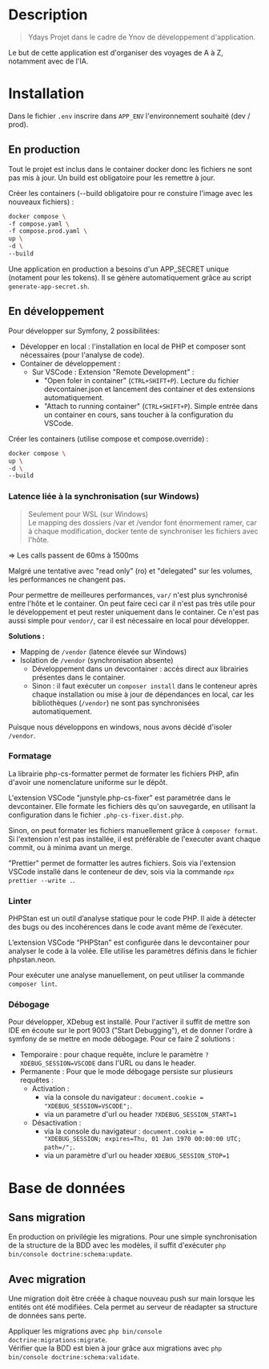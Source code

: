 # Description

> Ydays
> Projet dans le cadre de Ynov de développement d'application.

Le but de cette application est d'organiser des voyages de A à Z, notamment avec de l'IA.

# Installation

Dans le fichier `.env` inscrire dans `APP_ENV` l'environnement souhaité (dev / prod).

## En production

Tout le projet est inclus dans le container docker donc les fichiers ne sont pas mis à jour. Un build est obligatoire pour les remettre à jour.

Créer les containers (--build obligatoire pour re constuire l'image avec les nouveaux fichiers) :

```bash
docker compose \
-f compose.yaml \
-f compose.prod.yaml \
up \
-d \
--build
```

Une application en production a besoins d'un APP_SECRET unique (notament pour les tokens). Il se génère automatiquement grâce au script `generate-app-secret.sh`.

## En développement

Pour développer sur Symfony, 2 possibilitées:

-   Développer en local : l'installation en local de PHP et composer sont nécessaires (pour l'analyse de code).
-   Container de développement :
    -   Sur VSCode : Extension "Remote Development" :
        -   "Open foler in container" (`CTRL+SHIFT+P`). Lecture du fichier devcontainer.json et lancement des container et des extensions automatiquement.
        -   "Attach to running container" (`CTRL+SHIFT+P`). Simple entrée dans un container en cours, sans toucher à la configuration du VSCode.

Créer les containers (utilise compose et compose.override) :

```bash
docker compose \
up \
-d \
--build
```

### Latence liée à la synchronisation (sur Windows)

> Seulement pour WSL (sur Windows)  
> Le mapping des dossiers /var et /vendor font énormement ramer, car à chaque modification, docker tente de synchroniser les fichiers avec l'hôte.

=> Les calls passent de 60ms à 1500ms

Malgré une tentative avec "read only" (ro) et "delegated" sur les volumes, les performances ne changent pas.

Pour permettre de meilleures performances, `var/` n'est plus synchronisé entre l'hôte et le container. On peut faire ceci car il n'est pas très utile pour le développement et peut rester uniquement dans le container. Ce n'est pas aussi simple pour `vendor/`, car il est nécessaire en local pour développer.

**Solutions :**

-   Mapping de `/vendor` (latence élevée sur Windows)
-   Isolation de `/vendor` (synchronisation absente)
    -   Développement dans un devcontainer : accès direct aux librairies présentes dans le container.
    -   Sinon : il faut exécuter un `composer install` dans le conteneur après chaque installation ou mise à jour de dépendances en local, car les bibliothèques (`/vendor`) ne sont pas synchronisées automatiquement.

Puisque nous développons en windows, nous avons décidé d'isoler `/vendor`.

### Formatage

La librairie php-cs-formatter permet de formater les fichiers PHP, afin d'avoir une nomenclature uniforme sur le dépôt.

L'extension VSCode "junstyle.php-cs-fixer" est paramétrée dans le devcontainer. Elle formate les fichiers dès qu'on sauvegarde, en utilisant la configuration dans le fichier `.php-cs-fixer.dist.php`.

Sinon, on peut formater les fichiers manuellement grâce à `composer format`. Si l'extension n'est pas installée, il est préférable de l'executer avant chaque commit, ou à minima avant un merge.

"Prettier" permet de formatter les autres fichiers. Sois via l'extension VSCode installé dans le conteneur de dev, sois via la commande `npx prettier --write .`.

### Linter

PHPStan est un outil d’analyse statique pour le code PHP. Il aide à détecter des bugs ou des incohérences dans le code avant même de l’exécuter.

L’extension VSCode “PHPStan” est configurée dans le devcontainer pour analyser le code à la volée. Elle utilise les paramètres définis dans le fichier phpstan.neon.

Pour exécuter une analyse manuellement, on peut utiliser la commande `composer lint`.

### Débogage

Pour développer, XDebug est installé. Pour l'activer il suffit de mettre son IDE en écoute sur le port 9003 ("Start Debugging"), et de donner l'ordre à symfony de se mettre en mode débogage. Pour ce faire 2 solutions :

-   Temporaire : pour chaque requête, inclure le paramètre `?XDEBUG_SESSION=VSCODE` dans l'URL ou dans le header.
-   Permanente : Pour que le mode débogage persiste sur plusieurs requêtes :
    -   Activation :
        -   via la console du navigateur : `document.cookie = "XDEBUG_SESSION=VSCODE";`.
        -   via un parametre d'url ou header `?XDEBUG_SESSION_START=1`
    -   Désactivation :
        -   via la console du navigateur : `document.cookie = "XDEBUG_SESSION; expires=Thu, 01 Jan 1970 00:00:00 UTC; path=/";`.
        -   via un paramètre d'url ou header `XDEBUG_SESSION_STOP=1`

# Base de données

## Sans migration

En production on privilégie les migrations. Pour une simple synchronisation de la structure de la BDD avec les modèles, il suffit d'exécuter `php bin/console doctrine:schema:update`.

## Avec migration

Une migration doit être créée à chaque nouveau push sur main lorsque les entités ont été modifiées. Cela permet au serveur de réadapter sa structure de données sans perte.

Appliquer les migrations avec `php bin/console doctrine:migrations:migrate`.  
Vérifier que la BDD est bien à jour grâce aux migrations avec `php bin/console doctrine:schema:validate`.
